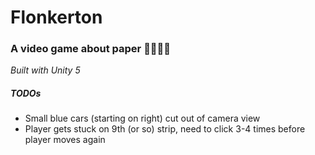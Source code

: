 # Flonkerton

### A video game about paper 📑👩🏻‍💼

_Built with Unity 5_

##### TODOs
* Small blue cars (starting on right) cut out of camera view
* Player gets stuck on 9th (or so) strip, need to click 3-4 times before player
  moves again
